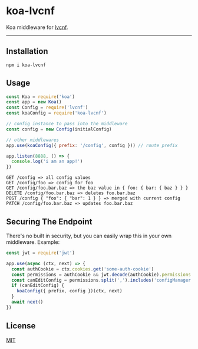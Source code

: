 # koa-lvcnf

Koa middleware for [lvcnf](https://npmjs.com/package/lvcnf).

--------

## Installation

`npm i koa-lvcnf`

## Usage

```javascript
const Koa = require('koa')
const app = new Koa()
const Config = require('lvcnf')
const koaConfig = require('koa-lvcnf')

// config instance to pass into the middleware
const config = new Config(initialConfig)

// other middlewares
app.use(koaConfig({ prefix: '/config', config })) // route prefix

app.listen(8888, () => {
  console.log('i am an app!')
})
```

```
GET /config => all config values
GET /config/foo => config for foo
GET /config/foo.bar.baz => the baz value in { foo: { bar: { baz } } }
DELETE /config/foo.bar.baz => deletes foo.bar.baz
POST /config { "foo": { "bar": 1 } } => merged with current config
PATCH /config/foo.bar.baz => updates foo.bar.baz
```

## Securing The Endpoint

There's no built in security, but you can easily wrap this in your own
middleware. Example:

```javascript
const jwt = require('jwt')

app.use(async (ctx, next) => {
  const authCookie = ctx.cookies.get('some-auth-cookie')
  const permissions = authCookie && jwt.decode(authCookie).permissions
  const canEditConfig = permissions.split(',').includes('configManager')
  if (canEditConfig) {
    koaConfig({ prefix, config })(ctx, next)
  }
  await next()
})
```

## License

[MIT](./LICENSE.md)
